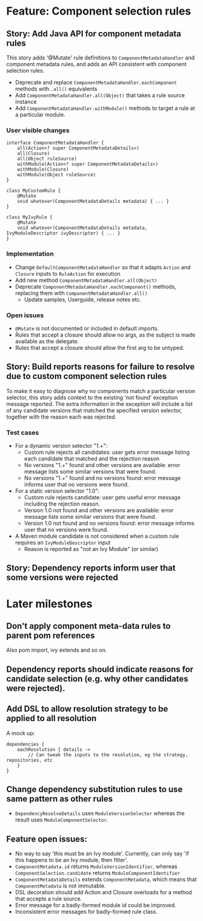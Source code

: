 
# Feature: Component selection rules

## Story: Add Java API for component metadata rules

This story adds '@Mutate' rule definitions to `ComponentMetadataHandler` and component metadata rules, and adds an API
consistent with component selection rules.

- Deprecate and replace `ComponentMetadataHandler.eachComponent` methods with `.all()` equivalents
- Add `ComponentMetadataHandler.all(Object)` that takes a rule source instance
- Add `ComponentMetadataHandler.withModule()` methods to target a rule at a particular module.

### User visible changes

    interface ComponentMetadataHandler {
        all(Action<? super ComponentMetadataDetails>)
        all(Closure)
        all(Object ruleSource)
        withModule(Action<? super ComponentMetadataDetails>)
        withModule(Closure)
        withModule(Object ruleSource)
    }

    class MyCustomRule {
        @Mutate
        void whatever(ComponentMetadataDetails metadata) { ... }
    }

    class MyIvyRule {
        @Mutate
        void whatever(ComponentMetadataDetails metadata, IvyModuleDescriptor ivyDescriptor) { ... }
    }

### Implementation

- Change `DefaultComponentMetadataHandler` so that it adapts `Action` and `Closure` inputs to `RuleAction` for execution
- Add new method `ComponentMetadataHandler.all(Object)`
- Deprecate `ComponentMetadataHandler.eachComponent()` methods, replacing them with `ComponentMetadataHandler.all()`
    - Update samples, Userguide, release notes etc.

### Open issues

- `@Mutate` is not documented or included in default imports.
- Rules that accept a closure should allow no args, as the subject is made available as the delegate.
- Rules that accept a closure should allow the first arg to be untyped.

## Story: Build reports reasons for failure to resolve due to custom component selection rules

To make it easy to diagnose why no components match a particular version selector, this story adds context to the existing
'not found' exception message reported. The extra information in the exception will include a list of any candidate versions
that matched the specified version selector, together with the reason each was rejected.

### Test cases

- For a dynamic version selector "1.+":
    - Custom rule rejects all candidates: user gets error message listing each candidate that matched and the rejection reason
    - No versions "1.+" found and other versions are available: error message lists some similar versions that were found.
    - No versions "1.+" found and no versions found: error message informs user that no versions were found.
- For a static version selector "1.0":
    - Custom rule rejects candidate: user gets useful error message including the rejection reason.
    - Version 1.0 not found and other versions are available: error message lists some similar versions that were found.
    - Version 1.0 not found and no versions found: error message informs user that no versions were found.
- A Maven module candidate is not considered when a custom rule requires an `IvyModuleDescriptor` input
    - Reason is reported as "not an Ivy Module" (or similar)

## Story: Dependency reports inform user that some versions were rejected

# Later milestones

## Don't apply component meta-data rules to parent pom references

Also pom import, ivy extends and so on.

## Dependency reports should indicate reasons for candidate selection (e.g. why other candidates were rejected).

## Add DSL to allow resolution strategy to be applied to all resolution

A mock up:

    dependencies {
        eachResolution { details ->
            // Can tweak the inputs to the resolution, eg the strategy, repositories, etc
        }
    }

## Change dependency substitution rules to use same pattern as other rules

- `DependencyResolveDetails` uses `ModuleVersionSelector` whereas the result uses `ModuleComponentSelector`.

## Feature open issues:

- No way to say 'this must be an Ivy module'. Currently, can only say 'if this happens to be an Ivy module, then filter'.
- `ComponentMetadata.id` returns `ModuleVersionIdentifier`, whereas `ComponentSelection.candidate` returns `ModuleComponentIdentifier`
- `ComponentMetadataDetails` extends `ComponentMetadata`, which means that `ComponentMetadata` is not immutable.
- DSL decoration should add Action and Closure overloads for a method that accepts a rule source.
- Error message for a badly-formed module id could be improved.
- Inconsistent error messages for badly-formed rule class.
